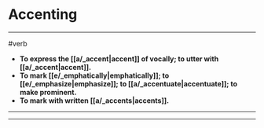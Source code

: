 # Accenting
---
#verb
- **To express the [[a/_accent|accent]] of vocally; to utter with [[a/_accent|accent]].**
- **To mark [[e/_emphatically|emphatically]]; to [[e/_emphasize|emphasize]]; to [[a/_accentuate|accentuate]]; to make prominent.**
- **To mark with written [[a/_accents|accents]].**
---
---
